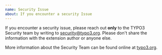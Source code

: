 ```yaml
---
name: Security Issue
about: If you encounter a security Issue
---
```


If you encounter a security issue, please reach out **only** to the TYPO3 Security team by writing to security@typo3.org. Please don't share the information with the extension author or anyone else.

More information about the Security Team can be found online at [typo3.org](https://typo3.org/community/teams/security/).

